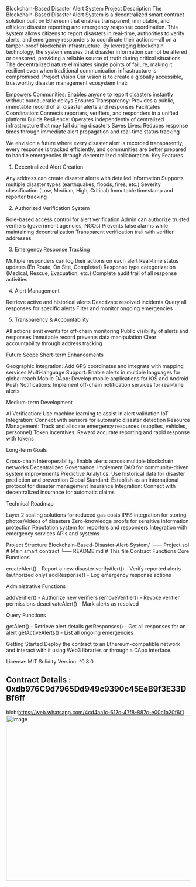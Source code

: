 Blockchain-Based Disaster Alert System
Project Description
The Blockchain-Based Disaster Alert System is a decentralized smart contract solution built on Ethereum that enables transparent, immutable, and efficient disaster reporting and emergency response coordination. This system allows citizens to report disasters in real-time, authorities to verify alerts, and emergency responders to coordinate their actions—all on a tamper-proof blockchain infrastructure.
By leveraging blockchain technology, the system ensures that disaster information cannot be altered or censored, providing a reliable source of truth during critical situations. The decentralized nature eliminates single points of failure, making it resilient even when traditional communication infrastructure is compromised.
Project Vision
Our vision is to create a globally accessible, trustworthy disaster management ecosystem that:

Empowers Communities: Enables anyone to report disasters instantly without bureaucratic delays
Ensures Transparency: Provides a public, immutable record of all disaster alerts and responses
Facilitates Coordination: Connects reporters, verifiers, and responders in a unified platform
Builds Resilience: Operates independently of centralized infrastructure that may fail during disasters
Saves Lives: Reduces response times through immediate alert propagation and real-time status tracking

We envision a future where every disaster alert is recorded transparently, every response is tracked efficiently, and communities are better prepared to handle emergencies through decentralized collaboration.
Key Features
1. Decentralized Alert Creation

Any address can create disaster alerts with detailed information
Supports multiple disaster types (earthquakes, floods, fires, etc.)
Severity classification (Low, Medium, High, Critical)
Immutable timestamp and reporter tracking

2. Authorized Verification System

Role-based access control for alert verification
Admin can authorize trusted verifiers (government agencies, NGOs)
Prevents false alarms while maintaining decentralization
Transparent verification trail with verifier addresses

3. Emergency Response Tracking

Multiple responders can log their actions on each alert
Real-time status updates (En Route, On Site, Completed)
Response type categorization (Medical, Rescue, Evacuation, etc.)
Complete audit trail of all response activities

4. Alert Management

Retrieve active and historical alerts
Deactivate resolved incidents
Query all responses for specific alerts
Filter and monitor ongoing emergencies

5. Transparency & Accountability

All actions emit events for off-chain monitoring
Public visibility of alerts and responses
Immutable record prevents data manipulation
Clear accountability through address tracking

Future Scope
Short-term Enhancements

Geographic Integration: Add GPS coordinates and integrate with mapping services
Multi-language Support: Enable alerts in multiple languages for global reach
Mobile DApp: Develop mobile applications for iOS and Android
Push Notifications: Implement off-chain notification services for real-time alerts

Medium-term Development

AI Verification: Use machine learning to assist in alert validation
IoT Integration: Connect with sensors for automatic disaster detection
Resource Management: Track and allocate emergency resources (supplies, vehicles, personnel)
Token Incentives: Reward accurate reporting and rapid response with tokens

Long-term Goals

Cross-chain Interoperability: Enable alerts across multiple blockchain networks
Decentralized Governance: Implement DAO for community-driven system improvements
Predictive Analytics: Use historical data for disaster prediction and prevention
Global Standard: Establish as an international protocol for disaster management
Insurance Integration: Connect with decentralized insurance for automatic claims

Technical Roadmap

Layer 2 scaling solutions for reduced gas costs
IPFS integration for storing photos/videos of disasters
Zero-knowledge proofs for sensitive information protection
Reputation system for reporters and responders
Integration with emergency services APIs and systems


Project Structure
Blockchain-Based-Disaster-Alert-System/
├── Project.sol          # Main smart contract
└── README.md           # This file
Contract Functions
Core Functions

createAlert() - Report a new disaster
verifyAlert() - Verify reported alerts (authorized only)
addResponse() - Log emergency response actions

Administrative Functions

addVerifier() - Authorize new verifiers
removeVerifier() - Revoke verifier permissions
deactivateAlert() - Mark alerts as resolved

Query Functions

getAlert() - Retrieve alert details
getResponses() - Get all responses for an alert
getActiveAlerts() - List all ongoing emergencies

Getting Started
Deploy the contract to an Ethereum-compatible network and interact with it using Web3 libraries or through a DApp interface.

License: MIT
Solidity Version: ^0.8.0

## Contract Details : 0xdb976C9d7965Dd949c9390c45EeB9f3E33DBf6ff
blob:https://web.whatsapp.com/4cd4aa1c-617c-47f8-887c-e00c1a20f6f1<img width="1280" height="452" alt="image" src="https://github.com/user-attachments/assets/6abc54bf-cb25-48dc-acf8-2c5fbf166cf3" />
